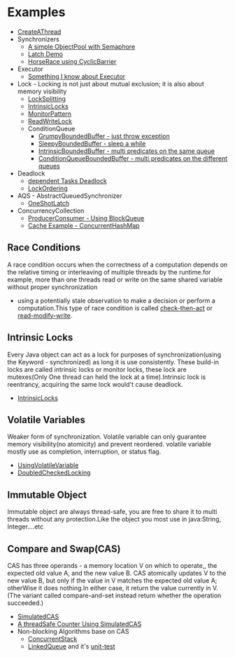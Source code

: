 # Examples
  - [CreateAThread](example/HowToCreateThread.java)
  - Synchronizers
     - [A simple ObjectPool with Semaphore](example/ObjectPool.java)
     - [Latch Demo](example/TestHarness.java)
     - [HorseRace using CyclicBarrier](example/HorseRace.java)
  - Executor
     - [Something I know about Executor](example/Executor.java)
  - Lock - Locking is not just about mutual exclusion; it is also about memory visibility
     - [LockSplitting](example/lock/LockSplitting.java)
     - [IntrinsicLocks](example/lock/IntrinsicLocks.java)
     - [MonitorPattern](example/lock/MonitorPattern.java)
     - [ReadWriteLock](example/lock/ReadWriteMap.java)
     - ConditionQueue
         - [GrumpyBoundedBuffer - just throw exception](example/managestate/impl/GrumpyBoundedBuffer.java)
         - [SleepyBoundedBuffer - sleep a while](example/managestate/impl/SleepyBoundedBuffer.java)
         - [IntrinsicBoundedBuffer - multi predicates on the same queue](example/managestate/impl/IntrinsicBoundedBuffer.java)
         - [ConditionQueueBoundedBuffer - multi predicates on the different queues](example/managestate/impl/ConditionQueueBoundedBuffer.java)
  - Deadlock
     - [dependent Tasks Deadlock](example/lock/ThreadDeadlock.java)
     - [LockOrdering](example/lock/LeftRightDeadLock.java)
  - AQS - AbstractQueuedSynchronizer
     - [OneShotLatch](example/aqs/OneShotLatch.java)
  - ConcurrencyCollection
      - [ProducerConsumer - Using BlockQueue](example/ProducerConsumer.java)
      - [Cache Example - ConcurrentHashMap](example/MomorizerExample.java)

## Race Conditions
A race condition occurs when the correctness of a computation depends on the relative timing or interleaving of multiple
threads by the runtime.for example, more than one threads read or write on the same shared variable without proper
synchronization
 - using a potentially stale observation to make a decision or perform a computation.This type of race condition is
 called [check-then-act](example/LazyInitRace.java) or [read-modify-write](example/HitCounter.java).

## Intrinsic Locks
Every Java object can act as a lock for purposes of synchronization(using the Keyword - synchronized) as long it is use
consistently. These build-in locks are called intrinsic locks or monitor locks, these lock are
mutexes(Only One thread can held the lock at a time).Intrinsic lock is reentrancy, acquiring the same lock would't
cause deadlock.
 - [IntrinsicLocks](lock/IntrinsicLocks.java)

## Volatile Variables
Weaker form of synchronization. Volatile variable can only  guarantee memory visibility(no atomicity) and prevent
reordered. volatile variable mostly use as completion, interruption, or status flag.
 - [UsingVolatileVariable](example/VolatileVariable.java)
 - [DoubledCheckedLocking](java_memory_model/DoubledCheckedLocking.java)

## Immutable Object
Immutable object are always thread-safe, you are free to share it to multi threads without any protection.Like the object
you most use in java:String, Integer....etc

## Compare and Swap(CAS)
CAS has three operands - a memory location V on which to operate,, the expected old value A, and the new value B.
CAS atomically updates V to the new value B, but only if the value in V matches the expected old value A; otherWise it
does nothing.In either case, it return the value currently in V.(The variant called compare-and-set instead return
whether the operation succeeded.)
 - [SimulatedCAS](atomic_variable/SimulatedCAS.java)
 - [A threadSafe Counter Using SimulatedCAS](atomic_variable/CasCounter.java)
 - Non-blocking Algorithms base on CAS
     - [ConcurrentStack](atomic_variable/ConcurrentStask.java)
     - [LinkedQueue](atomic_variable/LinkedQueue.java) and it's [unit-test](/src/test/java/concurrency/LinkedQueueTest.java)

